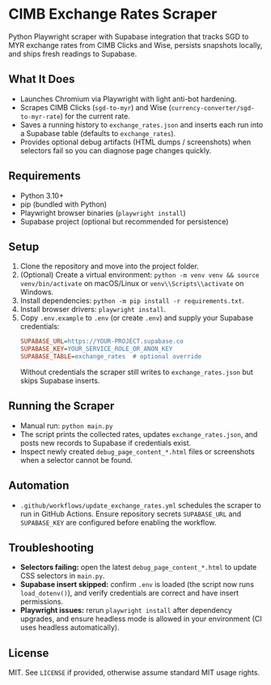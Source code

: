 ﻿# CIMB Exchange Rates Scraper
Python Playwright scraper with Supabase integration that tracks SGD to MYR exchange rates from CIMB Clicks and Wise, persists snapshots locally, and ships fresh readings to Supabase.

## What It Does
- Launches Chromium via Playwright with light anti-bot hardening.
- Scrapes CIMB Clicks (`sgd-to-myr`) and Wise (`currency-converter/sgd-to-myr-rate`) for the current rate.
- Saves a running history to `exchange_rates.json` and inserts each run into a Supabase table (defaults to `exchange_rates`).
- Provides optional debug artifacts (HTML dumps / screenshots) when selectors fail so you can diagnose page changes quickly.

## Requirements
- Python 3.10+
- pip (bundled with Python)
- Playwright browser binaries (`playwright install`)
- Supabase project (optional but recommended for persistence)

## Setup
1. Clone the repository and move into the project folder.
2. (Optional) Create a virtual environment: `python -m venv venv && source venv/bin/activate` on macOS/Linux or `venv\\Scripts\\activate` on Windows.
3. Install dependencies: `python -m pip install -r requirements.txt`.
4. Install browser drivers: `playwright install`.
5. Copy `.env.example` to `.env` (or create `.env`) and supply your Supabase credentials:
   ```ini
   SUPABASE_URL=https://YOUR-PROJECT.supabase.co
   SUPABASE_KEY=YOUR_SERVICE_ROLE_OR_ANON_KEY
   SUPABASE_TABLE=exchange_rates  # optional override
   ```
   Without credentials the scraper still writes to `exchange_rates.json` but skips Supabase inserts.

## Running the Scraper
- Manual run: `python main.py`
- The script prints the collected rates, updates `exchange_rates.json`, and posts new records to Supabase if credentials exist.
- Inspect newly created `debug_page_content_*.html` files or screenshots when a selector cannot be found.

## Automation
- `.github/workflows/update_exchange_rates.yml` schedules the scraper to run in GitHub Actions. Ensure repository secrets `SUPABASE_URL` and `SUPABASE_KEY` are configured before enabling the workflow.

## Troubleshooting
- **Selectors failing:** open the latest `debug_page_content_*.html` to update CSS selectors in `main.py`.
- **Supabase insert skipped:** confirm `.env` is loaded (the script now runs `load_dotenv()`), and verify credentials are correct and have insert permissions.
- **Playwright issues:** rerun `playwright install` after dependency upgrades, and ensure headless mode is allowed in your environment (CI uses headless automatically).

## License
MIT. See `LICENSE` if provided, otherwise assume standard MIT usage rights.
